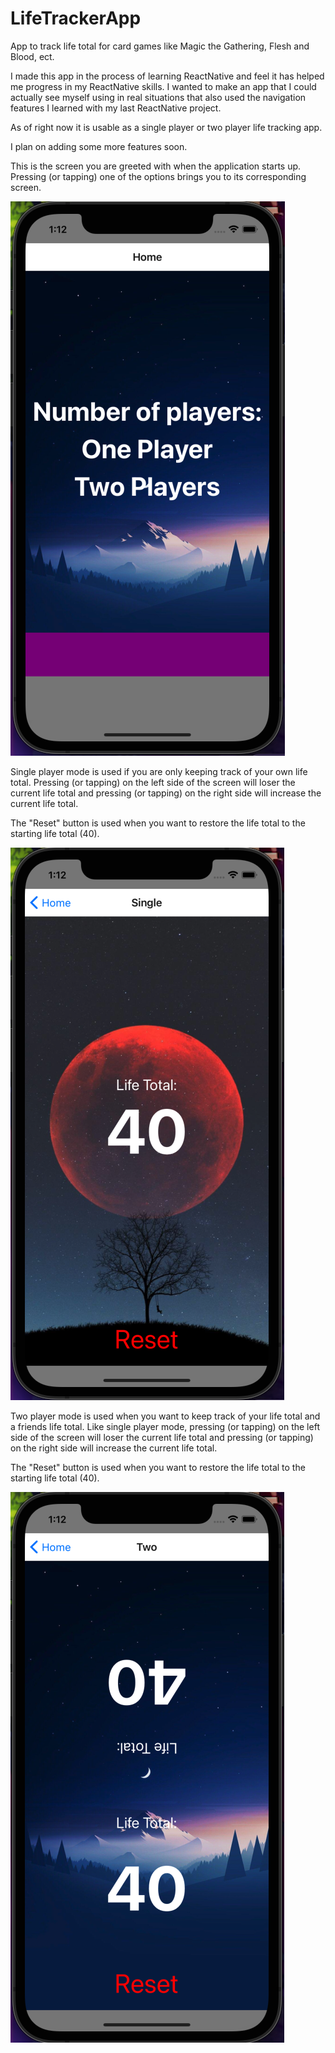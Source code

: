 # LifeTrackerApp
App to track life total for card games like Magic the Gathering, Flesh and Blood, ect.

I made this app in the process of learning ReactNative and feel it has helped me progress in my ReactNative skills. I wanted to make an app that I could actually
see myself using in real situations that also used the navigation features I learned with my last ReactNative project.

As of right now it is usable as a single player or two player life tracking app.

I plan on adding some more features soon.



This is the screen you are greeted with when the application starts up. Pressing (or tapping) one of the options brings you to its corresponding screen.

![Home Screen](https://raw.githubusercontent.com/Emerfoll/LifeTrackerApp/main/assets/ScreenShot-HomeScreen.png "Home Screen")

Single player mode is used if you are only keeping track of your own life total. Pressing (or tapping) on the left side of the screen will loser the current life total and pressing (or tapping) on the right side will increase the current life total.

The "Reset" button is used when you want to restore the life total to the starting life total (40).

![Single Player Screen](https://raw.githubusercontent.com/Emerfoll/LifeTrackerApp/main/assets/ScreenShot-SinglePlayer.png "Single Player Screen")

Two player mode is used when you want to keep track of your life total and a friends life total. Like single player mode, pressing (or tapping) on the left side of the screen will loser the current life total and pressing (or tapping) on the right side will increase the current life total.

The "Reset" button is used when you want to restore the life total to the starting life total (40).

![Two Player Screen](https://raw.githubusercontent.com/Emerfoll/LifeTrackerApp/main/assets/ScreenShot-TwoPlayer.png "Two Player Screen")
